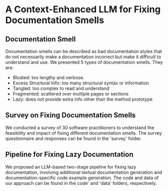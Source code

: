 # A Context-Enhanced LLM for Fixing Documentation Smells

## Documentation Smell
Documentation smells can be described as bad documentation styles that do not necessarily make a documentation incorrect but make it difficult to understand and use. We presented 5 types of documentation smells. They are:
* Bloated: too lengthy and verbose.
* Excess Structural Info: too many structural syntax or information
* Tangled: too complex to read and understand
* Fragmented: scattered over multiple pages or sections
* Lazy: does not provide extra info other than the method prototype


## Survey on Fixing Documentation Smells
We conducted a survey of 30 software practitioners to understand the feasibility and impact of fixing different documentation smells. The survey questionnaire and responses can be found in the 'survey' folder.


## Pipeline for Fixing Lazy Documentation
We proposed an LLM-based two-stage pipeline for fixing lazy documentation, involving additional textual documentation generation and documentation-specific code example generation. The code and data of our approach can be found in the code' and 'data' folders, respectively. 
